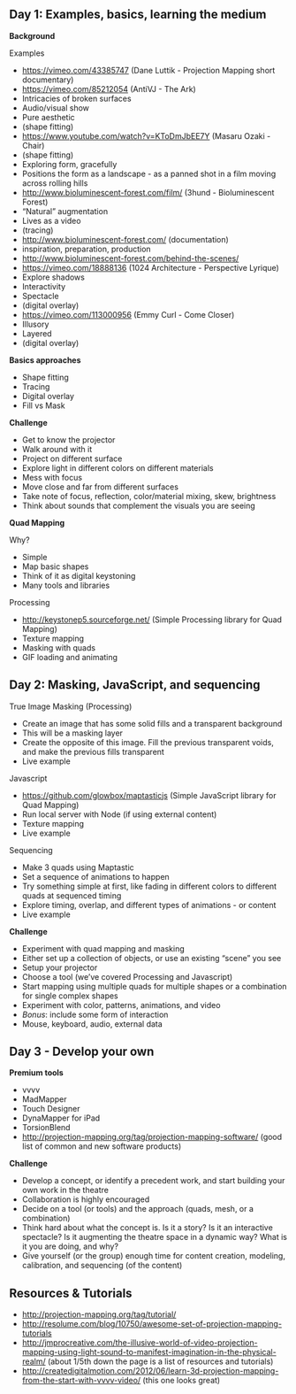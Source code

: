 Day 1: Examples, basics, learning the medium
--------------------------------------------

**Background**

Examples

 - https://vimeo.com/43385747 (Dane Luttik - Projection Mapping short documentary) 
 - https://vimeo.com/85212054 (AntiVJ - The Ark)
  - Intricacies of broken surfaces
  - Audio/visual show
  - Pure aesthetic
  - (shape fitting)
 - https://www.youtube.com/watch?v=KToDmJbEE7Y (Masaru Ozaki - Chair)
  - (shape fitting)
  - Exploring form, gracefully
  - Positions the form as a landscape - as a panned shot in a film moving across rolling hills
 - http://www.bioluminescent-forest.com/film/ (3hund - Bioluminescent Forest)
  - “Natural” augmentation
  - Lives as a video
  - (tracing)
  - http://www.bioluminescent-forest.com/ (documentation)
   - inspiration, preparation, production
   - http://www.bioluminescent-forest.com/behind-the-scenes/
 - https://vimeo.com/18888136 (1024 Architecture - Perspective Lyrique)
  - Explore shadows
  - Interactivity
  - Spectacle
  - (digital overlay)
 - https://vimeo.com/113000956 (Emmy Curl - Come Closer)
  - Illusory
  - Layered
  - (digital overlay)

**Basics approaches**

 - Shape fitting
 - Tracing
 - Digital overlay
 - Fill vs Mask

**Challenge**

 - Get to know the projector
 - Walk around with it
 - Project on different surface
 - Explore light in different colors on different materials
 - Mess with focus
 - Move close and far from different surfaces
 - Take note of focus, reflection, color/material mixing, skew, brightness
 - Think about sounds that complement the visuals you are seeing

**Quad Mapping**

Why?
 
 - Simple
 - Map basic shapes
 - Think of it as digital keystoning
 - Many tools and libraries

Processing

 - http://keystonep5.sourceforge.net/ (Simple Processing library for Quad Mapping)
 - Texture mapping
 - Masking with quads
 - GIF loading and animating




Day 2: Masking, JavaScript, and sequencing
-----------------------

True Image Masking (Processing)

 - Create an image that has some solid fills and a transparent background
  - This will be a masking layer
 - Create the opposite of this image.  Fill the previous transparent voids, and make the previous fills transparent
 - Live example

Javascript

 - https://github.com/glowbox/maptasticjs (Simple JavaScript library for Quad Mapping)
 - Run local server with Node (if using external content)
 - Texture mapping
 - Live example

Sequencing

 - Make 3 quads using Maptastic
 - Set a sequence of animations to happen
  - Try something simple at first, like fading in different colors to different quads at sequenced timing
 - Explore timing, overlap, and different types of animations - or content
 - Live example

**Challenge**

 - Experiment with quad mapping and masking
 - Either set up a collection of objects, or use an existing “scene” you see
 - Setup your projector
 - Choose a tool (we’ve covered Processing and Javascript)
 - Start mapping using multiple quads for multiple shapes or a combination for single complex shapes
 - Experiment with color, patterns, animations, and video
 - *Bonus*: include some form of interaction
  - Mouse, keyboard, audio, external data





Day 3 - Develop your own
----------------------

**Premium tools**

 - vvvv
 - MadMapper
 - Touch Designer
 - DynaMapper for iPad
 - TorsionBlend
 - http://projection-mapping.org/tag/projection-mapping-software/ (good list of common and new software products)

**Challenge**

 - Develop a concept, or identify a precedent work, and start building your own work in the theatre
 - Collaboration is highly encouraged
 - Decide on a tool (or tools) and the approach (quads, mesh, or a combination)
 - Think hard about what the concept is.  Is it a story?  Is it an interactive spectacle? Is it augmenting the theatre space in a dynamic way?  What is it you are doing, and why?
 - Give yourself (or the group) enough time for content creation, modeling, calibration, and sequencing (of the content)

Resources & Tutorials
---------------------

 - http://projection-mapping.org/tag/tutorial/
 - http://resolume.com/blog/10750/awesome-set-of-projection-mapping-tutorials
 - http://jmprocreative.com/the-illusive-world-of-video-projection-mapping-using-light-sound-to-manifest-imagination-in-the-physical-realm/ (about 1/5th down the page is a list of resources and tutorials)
 - http://createdigitalmotion.com/2012/06/learn-3d-projection-mapping-from-the-start-with-vvvv-video/ (this one looks great)
